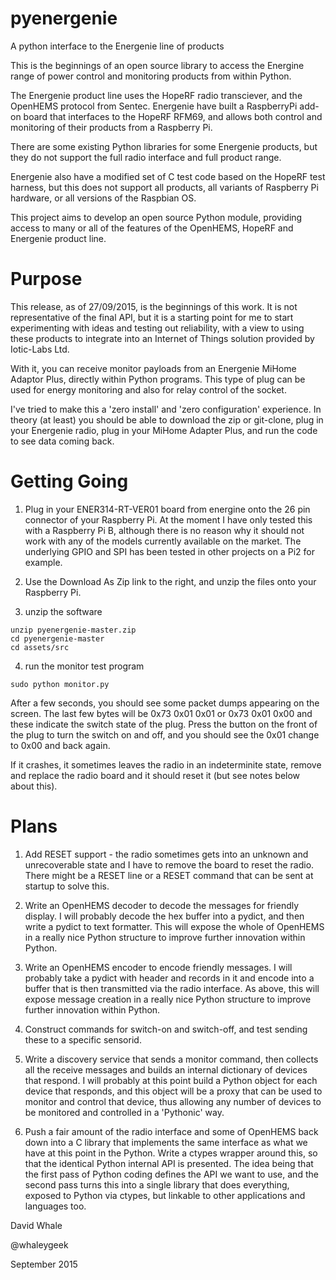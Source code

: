 # pyenergenie
A python interface to the Energenie line of products


This is the beginnings of an open source library to access the Energine range of
power control and monitoring products from within Python.

The Energenie product line uses the HopeRF radio transciever, and the OpenHEMS 
protocol from Sentec. Energenie have built a RaspberryPi add-on board that 
interfaces to the HopeRF RFM69, and allows both control and monitoring of their 
products from a Raspberry Pi.

There are some existing Python libraries for some Energenie products, but they
do not support the full radio interface and full product range.

Energenie also have a modified set of C test code based on the HopeRF test harness,
but this does not support all products, all variants of Raspberry Pi hardware,
or all versions of the Raspbian OS.

This project aims to develop an open source Python module, providing 
access to many or all of the features of the OpenHEMS, HopeRF and Energenie 
product line.


Purpose
====

This release, as of 27/09/2015, is the beginnings of this work.
It is not representative of the final API, but it is a starting point for me to
start experimenting with ideas and testing out reliability, with a view to using
these products to integrate into an Internet of Things solution provided by
Iotic-Labs Ltd.

With it, you can receive monitor payloads from an Energenie MiHome Adaptor Plus,
directly within Python programs. This type of plug can be used for energy monitoring
and also for relay control of the socket.

I've tried to make this a 'zero install' and 'zero configuration' experience.
In theory (at least) you should be able to download the zip or git-clone,
plug in your Energenie radio, plug in your MiHome Adapter Plus, and run the code
to see data coming back.


Getting Going
====

1. Plug in your ENER314-RT-VER01 board from energine onto the 26 pin connector of
your Raspberry Pi. At the moment I have only tested this with a Raspberry Pi B,
although there is no reason why it should not work with any of the models currently
available on the market. The underlying GPIO and SPI has been tested in other
projects on a Pi2 for example.

2. Use the Download As Zip link to the right, and unzip the files onto your
Raspberry Pi. 

3. unzip the software

```
unzip pyenergenie-master.zip
cd pyenergenie-master
cd assets/src
```

4. run the monitor test program

```
sudo python monitor.py
```

After a few seconds, you should see some packet dumps appearing on the screen.
The last few bytes will be 0x73 0x01 0x01 or 0x73 0x01 0x00 and these indicate
the switch state of the plug. Press the button on the front of the plug to
turn the switch on and off, and you should see the 0x01 change to 0x00 and
back again.

If it crashes, it sometimes leaves the radio in an indeterminite state, remove
and replace the radio board and it should reset it (but see notes below about this).


Plans
====

1. Add RESET support - the radio sometimes gets into an unknown and unrecoverable
state and I have to remove the board to reset the radio. There might be a RESET
line or a RESET command that can be sent at startup to solve this.

2. Write an OpenHEMS decoder to decode the messages for friendly display. I will
probably decode the hex buffer into a pydict, and then write a pydict to text
formatter. This will expose the whole of OpenHEMS in a really nice Python structure
to improve further innovation within Python.

3. Write an OpenHEMS encoder to encode friendly messages. I will probably
take a pydict with header and records in it and encode into a buffer that is
then transmitted via the radio interface. As above, this will expose message
creation in a really nice Python structure to improve further innovation within
Python.

4. Construct commands for switch-on and switch-off, and test sending these to a
specific sensorid.

5. Write a discovery service that sends a monitor command, then collects all
the receive messages and builds an internal dictionary of devices that respond.
I will probably at this point build a Python object for each device that responds,
and this object will be a proxy that can be used to monitor and control that device,
thus allowing any number of devices to be monitored and controlled in a 'Pythonic'
way.

6. Push a fair amount of the radio interface and some of OpenHEMS back down into
a C library that implements the same interface as what we have at this point in the
Python. Write a ctypes wrapper around this, so that the identical Python internal
API is presented. The idea being that the first pass of Python coding defines the
API we want to use, and the second pass turns this into a single library that
does everything, exposed to Python via ctypes, but linkable to other applications
and languages too.


David Whale

@whaleygeek

September 2015
